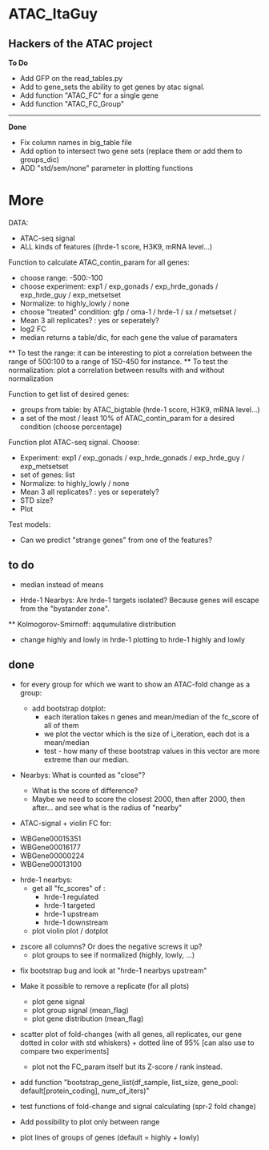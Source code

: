 # ATAC_ItaGuy
## Hackers of the ATAC project

**To Do**
- Add GFP on the read_tables.py
- Add to gene_sets the ability to get genes by atac signal.
- Add function "ATAC_FC" for a single gene
- Add function "ATAC_FC_Group"

---
**Done**
- Fix column names in big_table file
- Add option to intersect two gene sets (replace them or add them to groups_dic)
- ADD "std/sem/none" parameter in plotting functions


# More
DATA:
- ATAC-seq signal
- ALL kinds of features ((hrde-1 score, H3K9, mRNA level...)


Function to calculate ATAC_contin_param for all genes:
- choose range: -500:-100
- choose experiment: exp1 / exp_gonads / exp_hrde_gonads / exp_hrde_guy / exp_metsetset
- Normalize: to highly_lowly / none
- choose "treated" condition: gfp / oma-1 / hrde-1 / sx / metsetset / 
- Mean 3 all replicates? : yes or seperately?
- log2 FC
- median
returns a table/dic, for each gene the value of paramaters

** To test the range: it can be interesting to plot a correlation between the range of 500:100 to a range of 150-450 for instance. 
** To test the normalization: plot a correlation between results with and without normalization


Function to get list of desired genes:
- groups from table: by ATAC_bigtable (hrde-1 score, H3K9, mRNA level...)
- a set of the most / least 10% of ATAC_contin_param for a desired condition (choose percentage)


Function plot ATAC-seq signal. Choose:
- Experiment: exp1 / exp_gonads / exp_hrde_gonads / exp_hrde_guy / exp_metsetset
- set of genes: list
- Normalize: to highly_lowly / none
- Mean 3 all replicates? : yes or seperately?
- STD size?
- Plot


Test models:
- Can we predict "strange genes" from one of the features?





## to do
- median instead of means

- Hrde-1 Nearbys: Are hrde-1 targets isolated? Because genes will escape from the "bystander zone".

** Kolmogorov-Smirnoff: aqqumulative distribution

- change highly and lowly in hrde-1 plotting to hrde-1 highly and lowly


## done
- for every group for which we want to show an ATAC-fold change as a group:
    - add bootstrap dotplot:
        * each iteration takes n genes and mean/median of the fc_score of all of them
        * we plot the vector which is the size of i_iteration, each dot is a mean/median
        * test - how many of these bootstrap values in this vector are more extreme than our median.


- Nearbys: What is counted as "close"?
    * What is the score of difference?
    * Maybe we need to score the closest 2000, then after 2000, then after... and see what is the radius of "nearby" 


- ATAC-signal + violin FC for:
* WBGene00015351
* WBGene00016177
* WBGene00000224
* WBGene00013100


- hrde-1 nearbys:
    - get all "fc_scores" of :
        * hrde-1 regulated 
        * hrde-1 targeted
        * hrde-1 upstream
        * hrde-1 downstream
    - plot violin plot / dotplot

* zscore all columns? Or does the negative screws it up?
    * plot groups to see if normalized (highly, lowly, ...)

- fix bootstrap bug and look at "hrde-1 nearbys upstream"

- Make it possible to remove a replicate (for all plots)
    * plot gene signal
    * plot group signal (mean_flag)
    * plot gene distribution (mean_flag)

- scatter plot of fold-changes (with all genes, all replicates, our gene dotted in color with std whiskers) + dotted line of 95% [can also use to compare two experiments]
    - plot not the FC_param itself but its Z-score / rank instead.
- add function "bootstrap_gene_list(df_sample, list_size, gene_pool: default[protein_coding], num_of_iters)"
- test functions of fold-change and signal calculating (spr-2 fold change)
- Add possibility to plot only between range
- plot lines of groups of genes (default = highly + lowly)